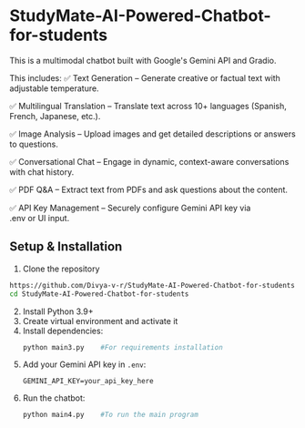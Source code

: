 # StudyMate-AI-Powered-Chatbot-for-students

This is a multimodal chatbot built with Google's Gemini API and Gradio.

This includes:
✅ Text Generation – Generate creative or factual text with adjustable temperature.

✅ Multilingual Translation – Translate text across 10+ languages (Spanish, French, Japanese, etc.).

✅ Image Analysis – Upload images and get detailed descriptions or answers to questions.

✅ Conversational Chat – Engage in dynamic, context-aware conversations with chat history.

✅ PDF Q&A – Extract text from PDFs and ask questions about the content.

✅ API Key Management – Securely configure Gemini API key via .env or UI input.


## Setup & Installation
1. Clone the repository
```bash
https://github.com/Divya-v-r/StudyMate-AI-Powered-Chatbot-for-students
cd StudyMate-AI-Powered-Chatbot-for-students
```
2. Install Python 3.9+
3. Create virtual environment and activate it
4. Install dependencies:
   ```bash
   python main3.py    #For requirements installation
   ```
5. Add your Gemini API key in `.env`:
   ```
   GEMINI_API_KEY=your_api_key_here
   ```
6. Run the chatbot:
   ```bash
   python main4.py    #To run the main program
   
   ```
